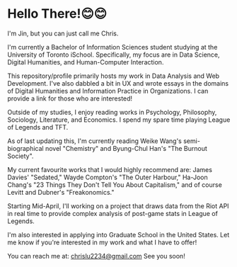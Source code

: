 # Hello There!😊😊

I'm Jin, but you can just call me Chris.

I'm currently a Bachelor of Information Sciences student studying at the University of Toronto iSchool. Specifically, my focus are in Data Science, Digital Humanities, and Human-Computer Interaction.

This repository/profile primarily hosts my work in Data Analysis and Web Development. I've also dabbled a bit in UX and wrote essays in the domains of Digital Humanities and Information Practice in Organizations. I can provide a link for those who are interested!

Outside of my studies, I enjoy reading works in Psychology, Philosophy, Sociology, Literature, and Economics. I spend my spare time playing League of Legends and TFT.

As of last updating this, I'm currently reading Weike Wang's semi-biographical novel "Chemistry" and Byung-Chul Han's "The Burnout Society".

My current favourite works that I would highly recommend are: James Davies' "Sedated," Wayde Compton's "The Outer Harbour," Ha-Joon Chang's "23 Things They Don't Tell You About Capitalism," and of course Levitt and Dubner's "Freakonomics."

Starting Mid-April, I'll working on a project that draws data from the Riot API in real time to provide complex analysis of post-game stats in League of Legends. 

I'm also interested in applying into Graduate School in the United States. Let me know if you're interested in my work and what I have to offer!

You can reach me at: chrislu2234@gmail.com
See you soon!
